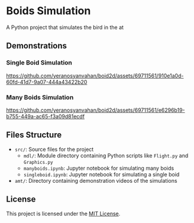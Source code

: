 # Boids Simulation

A Python project that simulates the bird in the at

## Demonstrations

### Single Boid Simulation

https://github.com/yeranosyanvahan/boid2d/assets/69711561/910e1a0d-60fd-41d7-9a07-444a43422b20


### Many Boids Simulation

https://github.com/yeranosyanvahan/boid2d/assets/69711561/e6296b19-b755-449a-ac65-f3a09d81ecdf


## Files Structure

- `src/`: Source files for the project
  - `mdl/`: Module directory containing Python scripts like `Flight.py` and `Graphics.py`
  - `manyboids.ipynb`: Jupyter notebook for simulating many boids
  - `singleboid.ipynb`: Jupyter notebook for simulating a single boid
- `amt/`: Directory containing demonstration videos of the simulations

## License

This project is licensed under the [MIT License](LICENSE).
